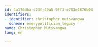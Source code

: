```yaml
---
id: 4a176dba-c23f-49a5-9ff3-e783e4876b04
identifiers:
- identifier: christopher_mutsvangwa
  scheme: everypolitician_legacy
name: Christopher Mutsvangwa
lang: en

---
```

